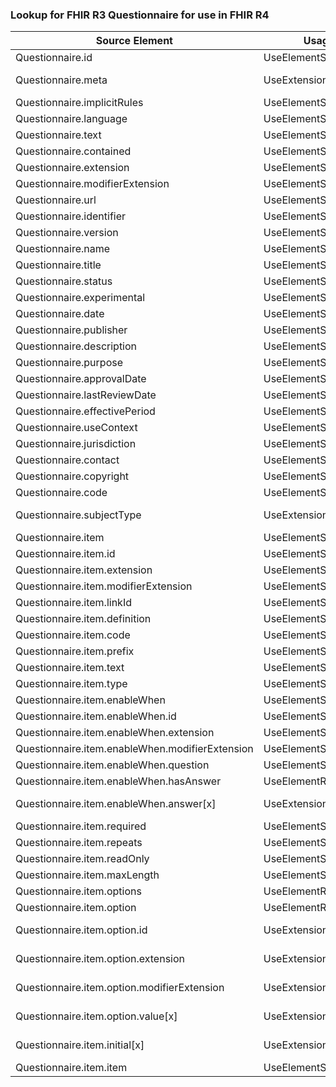 ### Lookup for FHIR R3 Questionnaire for use in FHIR R4

| Source Element | Usage | Target |
| -------------- | ----- | ------ |
| Questionnaire.id | UseElementSameName | Questionnaire.id |
| Questionnaire.meta | UseExtension | http://hl7.org/fhir/3.0/StructureDefinition/extension-Questionnaire.meta |
| Questionnaire.implicitRules | UseElementSameName | Questionnaire.implicitRules |
| Questionnaire.language | UseElementSameName | Questionnaire.language |
| Questionnaire.text | UseElementSameName | Questionnaire.text |
| Questionnaire.contained | UseElementSameName | Questionnaire.contained |
| Questionnaire.extension | UseElementSameName | Questionnaire.extension |
| Questionnaire.modifierExtension | UseElementSameName | Questionnaire.modifierExtension |
| Questionnaire.url | UseElementSameName | Questionnaire.url |
| Questionnaire.identifier | UseElementSameName | Questionnaire.identifier |
| Questionnaire.version | UseElementSameName | Questionnaire.version |
| Questionnaire.name | UseElementSameName | Questionnaire.name |
| Questionnaire.title | UseElementSameName | Questionnaire.title |
| Questionnaire.status | UseElementSameName | Questionnaire.status |
| Questionnaire.experimental | UseElementSameName | Questionnaire.experimental |
| Questionnaire.date | UseElementSameName | Questionnaire.date |
| Questionnaire.publisher | UseElementSameName | Questionnaire.publisher |
| Questionnaire.description | UseElementSameName | Questionnaire.description |
| Questionnaire.purpose | UseElementSameName | Questionnaire.purpose |
| Questionnaire.approvalDate | UseElementSameName | Questionnaire.approvalDate |
| Questionnaire.lastReviewDate | UseElementSameName | Questionnaire.lastReviewDate |
| Questionnaire.effectivePeriod | UseElementSameName | Questionnaire.effectivePeriod |
| Questionnaire.useContext | UseElementSameName | Questionnaire.useContext |
| Questionnaire.jurisdiction | UseElementSameName | Questionnaire.jurisdiction |
| Questionnaire.contact | UseElementSameName | Questionnaire.contact |
| Questionnaire.copyright | UseElementSameName | Questionnaire.copyright |
| Questionnaire.code | UseElementSameName | Questionnaire.code |
| Questionnaire.subjectType | UseExtension | http://hl7.org/fhir/3.0/StructureDefinition/extension-Questionnaire.subjectType |
| Questionnaire.item | UseElementSameName | Questionnaire.item |
| Questionnaire.item.id | UseElementSameName | Questionnaire.item.id |
| Questionnaire.item.extension | UseElementSameName | Questionnaire.item.extension |
| Questionnaire.item.modifierExtension | UseElementSameName | Questionnaire.item.modifierExtension |
| Questionnaire.item.linkId | UseElementSameName | Questionnaire.item.linkId |
| Questionnaire.item.definition | UseElementSameName | Questionnaire.item.definition |
| Questionnaire.item.code | UseElementSameName | Questionnaire.item.code |
| Questionnaire.item.prefix | UseElementSameName | Questionnaire.item.prefix |
| Questionnaire.item.text | UseElementSameName | Questionnaire.item.text |
| Questionnaire.item.type | UseElementSameName | Questionnaire.item.type |
| Questionnaire.item.enableWhen | UseElementSameName | Questionnaire.item.enableWhen |
| Questionnaire.item.enableWhen.id | UseElementSameName | Questionnaire.item.enableWhen.id |
| Questionnaire.item.enableWhen.extension | UseElementSameName | Questionnaire.item.enableWhen.extension |
| Questionnaire.item.enableWhen.modifierExtension | UseElementSameName | Questionnaire.item.enableWhen.modifierExtension |
| Questionnaire.item.enableWhen.question | UseElementSameName | Questionnaire.item.enableWhen.question |
| Questionnaire.item.enableWhen.hasAnswer | UseElementRenamed | Questionnaire.item.enableWhen.answer[x] |
| Questionnaire.item.enableWhen.answer[x] | UseExtension | http://hl7.org/fhir/3.0/StructureDefinition/extension-Questionnaire.item.enableWhen.answer |
| Questionnaire.item.required | UseElementSameName | Questionnaire.item.required |
| Questionnaire.item.repeats | UseElementSameName | Questionnaire.item.repeats |
| Questionnaire.item.readOnly | UseElementSameName | Questionnaire.item.readOnly |
| Questionnaire.item.maxLength | UseElementSameName | Questionnaire.item.maxLength |
| Questionnaire.item.options | UseElementRenamed | Questionnaire.item.answerValueSet |
| Questionnaire.item.option | UseElementRenamed | Questionnaire.item.answerOption |
| Questionnaire.item.option.id | UseExtension | http://hl7.org/fhir/3.0/StructureDefinition/extension-Questionnaire.item.option.id |
| Questionnaire.item.option.extension | UseExtension | http://hl7.org/fhir/3.0/StructureDefinition/extension-Questionnaire.item.option.extension |
| Questionnaire.item.option.modifierExtension | UseExtension | http://hl7.org/fhir/3.0/StructureDefinition/extension-Questionnaire.item.option.modifierExtension |
| Questionnaire.item.option.value[x] | UseExtension | http://hl7.org/fhir/3.0/StructureDefinition/extension-Questionnaire.item.option.value |
| Questionnaire.item.initial[x] | UseExtension | http://hl7.org/fhir/3.0/StructureDefinition/extension-Questionnaire.item.initial |
| Questionnaire.item.item | UseElementSameName | Questionnaire.item.item |
